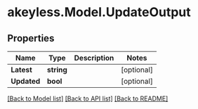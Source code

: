 # akeyless.Model.UpdateOutput

## Properties

Name | Type | Description | Notes
------------ | ------------- | ------------- | -------------
**Latest** | **string** |  | [optional] 
**Updated** | **bool** |  | [optional] 

[[Back to Model list]](../README.md#documentation-for-models) [[Back to API list]](../README.md#documentation-for-api-endpoints) [[Back to README]](../README.md)

